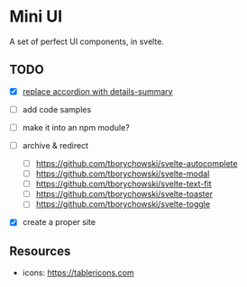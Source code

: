 Mini UI
=============

A set of perfect UI components, in svelte.


## TODO
- [x] [replace accordion with details-summary](https://css-tricks.com/exploring-what-the-details-and-summary-elements-can-do/)
- [ ] add code samples
- [ ] make it into an npm module?
- [ ] archive & redirect
  - [ ] https://github.com/tborychowski/svelte-autocomplete
  - [ ] https://github.com/tborychowski/svelte-modal
  - [ ] https://github.com/tborychowski/svelte-text-fit
  - [ ] https://github.com/tborychowski/svelte-toaster
  - [ ] https://github.com/tborychowski/svelte-toggle
- [x] create a proper site


## Resources
- icons: https://tablericons.com
